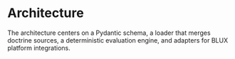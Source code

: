 # Architecture

The architecture centers on a Pydantic schema, a loader that merges doctrine
sources, a deterministic evaluation engine, and adapters for BLUX platform
integrations.
